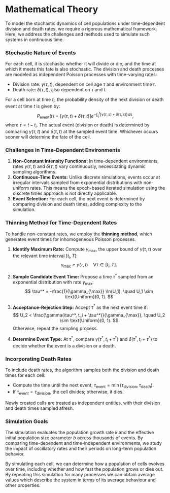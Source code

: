 # Mathematical Theory

To model the stochastic dynamics of cell populations under time-dependent division and death rates, we require a rigorous mathematical framework. Here, we address the challenges and methods used to simulate such systems in continuous time.

### Stochastic Nature of Events

For each cell, it is stochastic whether it will divide or die, and the time at which it meets this fate is also stochastic. The division and death processes are modeled as independent Poisson processes with time-varying rates:
- Division rate: $\gamma(\tau, t)$, dependent on cell age $\tau$ and environment time $t$.
- Death rate: $\delta(\tau, t)$, also dependent on $\tau$ and $t$.

For a cell born at time $t_i$, the probability density of the next division or death event at time $t$ is given by:
$$
P_{\text{event}}(t) = \left[\gamma(\tau, t) + \delta(\tau, t)\right] e^{-\int_{t_i}^{t} \left[\gamma(\tau, s) + \delta(\tau, s)\right] \, ds},
$$
where $\tau = t - t_i$. The actual event (division or death) is determined by comparing $\gamma(\tau, t)$ and $\delta(\tau, t)$ at the sampled event time. Whichever occurs sooner will determine the fate of the cell.

### Challenges in Time-Dependent Environments

1. **Non-Constant Intensity Functions:** In time-dependent environments, rates $\gamma(\tau, t)$ and $\delta(\tau, t)$ vary continuously, necessitating dynamic sampling algorithms.
2. **Continuous-Time Events:** Unlike discrete simulations, events occur at irregular intervals sampled from exponential distributions with non-uniform rates. This means the epoch-based iterated simulation using the discrete times approach is not directly applicable.
3. **Event Selection:** For each cell, the next event is determined by comparing division and death times, adding complexity to the simulation.

### Thinning Method for Time-Dependent Rates

To handle non-constant rates, we employ the **thinning method**, which generates event times for inhomogeneous Poisson processes.

1. **Identify Maximum Rate:**
   Compute $\gamma_{\max}$, the upper bound of $\gamma(\tau, t)$ over the relevant time interval $[t_i, T]$:
   $$
   \gamma_{\max} \geq \gamma(\tau, t) \quad \forall \, t \in [t_i, T].
   $$

2. **Sample Candidate Event Time:**
   Propose a time $\tau^*$ sampled from an exponential distribution with rate $\gamma_{\max}$:
   $$
   \tau^* = -\frac{1}{\gamma_{\max}} \ln(U_1), \quad U_1 \sim \text{Uniform}(0, 1).
   $$

3. **Acceptance-Rejection Step:**
   Accept $\tau^*$ as the next event time if:
   $$
   U_2 < \frac{\gamma(\tau^*, t_i + \tau^*)}{\gamma_{\max}}, \quad U_2 \sim \text{Uniform}(0, 1).
   $$
   Otherwise, repeat the sampling process.

4. **Determine Event Type:**
   At $\tau^*$, compare $\gamma(\tau^*, t_i + \tau^*)$ and $\delta(\tau^*, t_i + \tau^*)$ to decide whether the event is a division or a death.

### Incorporating Death Rates

To include death rates, the algorithm samples both the division and death times for each cell:
- Compute the time until the next event, $\tau_{\text{event}} = \min(\tau_{\text{division}}, \tau_{\text{death}})$.
- If $\tau_{\text{event}} = \tau_{\text{division}}$, the cell divides; otherwise, it dies.

Newly created cells are treated as independent entities, with their division and death times sampled afresh.

### Simulation Goals

The simulation evaluates the population growth rate $k$ and the effective initial population size parameter $b$ across thousands of events. By comparing time-dependent and time-independent environments, we study the impact of oscillatory rates and their periods on long-term population behavior. 

By simulating each cell, we can determine how a population of cells evolves over time, including whether and how fast the population grows or dies out. By repeating this simulation for many processes we can obtain average values which describe the system in terms of its average behaviour and other properties.